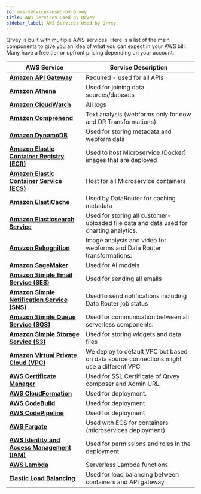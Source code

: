```yaml
---
id: aws-services-used-by-Qrvey
title: AWS Services Used by Qrvey
sidebar_label: AWS Services Used by Qrvey
---
```


<div style={{textAlign: "justify"}}>


Qrvey is built with multiple AWS services. Here is a list of the main components to give you an idea of what you can expect in your AWS bill. Many have a free tier or upfront pricing depending on your account.


| **AWS Service** | **Service Description** | 
| --- | --- |
| <a href="https://aws.amazon.com/api-gateway/" target="_blank"><b> Amazon API Gateway </b></a> | Required - used for all APIs |
| <a href="https://aws.amazon.com/athena/" target="_blank"><b>Amazon Athena</b></a>| Used for joining data sources/datasets| 
| <a href="https://aws.amazon.com/cloudwatch/" target="_blank"><b>Amazon CloudWatch </b></a> | All logs | 
| <a href="https://aws.amazon.com/comprehend/" target="_blank"><b>Amazon Comprehend</b></a>| Text analysis (webforms only for now and DR Transformations)| 
| <a href="https://aws.amazon.com/dynamodb/" target="_blank"><b>Amazon DynamoDB </b></a> | Used for storing metadata and webform data | 
| <a href="https://aws.amazon.com/ecr/" target="_blank"><b>Amazon Elastic Container Registry (ECR)</b></a> | Used to host Microservice (Docker) images that are deployed | 
| <a href="https://aws.amazon.com/ecs/" target="_blank"><b>Amazon Elastic Container Service (ECS)</b></a>  | Host for all Microservice containers| 
| <a href="https://aws.amazon.com/elasticache/" target="_blank"><b>Amazon ElastiCache</b></a>  | Used by DataRouter for caching metadata| 
| <a href="https://aws.amazon.com/elasticsearch-service/" target="_blank"><b>Amazon Elasticsearch Service </b></a> | Used for storing all customer-uploaded file data and data used for charting analytics.| 
| <a href="https://aws.amazon.com/rekognition/" target="_blank"><b>Amazon Rekognition </b></a> | Image analysis and video for webforms and Data Router transformations.| 
| <a href="https://aws.amazon.com/sagemaker/" target="_blank"><b>Amazon SageMaker </b></a> | Used for AI models| 
| <a href="https://aws.amazon.com/ses/" target="_blank"><b>Amazon Simple Email Service (SES) </b></a> | Used for sending all emails| 
| <a href="https://aws.amazon.com/sns/" target="_blank"><b>Amazon Simple Notification Service (SNS) </b></a> | Used to send notifications including Data Router job status| 
| <a href="https://aws.amazon.com/sqs/" target="_blank"><b>Amazon Simple Queue Service (SQS) </b></a> | Used for communication between all serverless components.| 
| <a href="https://aws.amazon.com/s3/" target="_blank"><b>Amazon Simple Storage Service (S3) </b></a> | Used for storing widgets and data files| 
| <a href="https://aws.amazon.com/vpc/" target="_blank"><b>Amazon Virtual Private Cloud (VPC) </b></a> | We deploy to default VPC but based on data source connections might use a different VPC| 
| <a href="https://aws.amazon.com/certificate-manager/" target="_blank"><b>AWS Certificate Manager </b></a> | Used for SSL Certificate of Qrvey composer and Admin URL.| 
| <a href="https://aws.amazon.com/cloudformation/" target="_blank"><b>AWS CloudFormation </b></a> | Used for deployment.
| <a href="https://aws.amazon.com/codebuild/" target="_blank"><b>AWS CodeBuild</b></a>  | Used for deployment| 
| <a href="https://aws.amazon.com/codepipeline/" target="_blank"><b>AWS CodePipeline </b></a> | Used for deployment | 
| <a href="https://aws.amazon.com/fargate/" target="_blank"><b>AWS Fargate </b></a> | Used with ECS for containers (microservices deployment) | 
| <a href="https://aws.amazon.com/iam/" target="_blank"><b>AWS Identity and Access Management (IAM) </b></a> | Used for permissions and roles in the deployment | 
| <a href="https://aws.amazon.com/lambda/" target="_blank"><b>AWS Lambda</b></a>  | Serverless Lambda functions | 
| <a href="https://aws.amazon.com/elasticloadbalancing/" target="_blank"><b>Elastic Load Balancing </b></a> | Used for load balancing between containers and API gateway | 



</div>